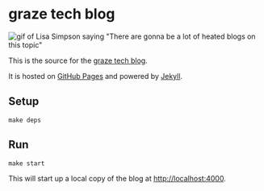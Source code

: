 # graze tech blog

![gif of Lisa Simpson saying "There are gonna be a lot of heated blogs on this topic"](https://media.giphy.com/media/iSrYjghqHhRJu/giphy.gif)

This is the source for the [graze tech blog](https://tech.graze.com).

It is hosted on [GitHub Pages](https://pages.github.com/) and powered by [Jekyll](https://jekyllrb.com/).

## Setup

```
make deps
```

## Run

```
make start
```

This will start up a local copy of the blog at <http://localhost:4000>.
